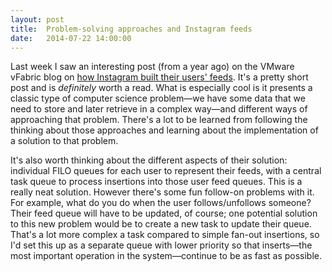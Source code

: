 ```yaml
---
layout: post
title:  Problem-solving approaches and Instagram feeds
date:   2014-07-22 14:00:00
---
```


Last week I saw an interesting post (from a year ago) on the VMware vFabric blog on [how Instagram built their users' feeds](http://blogs.vmware.com/vfabric/2013/04/how-instagram-feeds-work-celery-and-rabbitmq.html). It's a pretty short post and is *definitely* worth a read. What is especially cool is it presents a classic type of computer science problem&mdash;we have some data that we need to store and later retrieve in a complex way&mdash;and different ways of approaching that problem. There's a lot to be learned from following the thinking about those approaches and learning about the implementation of a solution to that problem.

It's also worth thinking about the different aspects of their solution: individual FILO queues for each user to represent their feeds, with a central task queue to process insertions into those user feed queues. This is a really neat solution. However there's some fun follow-on problems with it. For example, what do you do when the user follows/unfollows someone? Their feed queue will have to be updated, of course; one potential solution to this new problem would be to create a new task to update their queue. That's a lot more complex a task compared to simple fan-out insertions, so I'd set this up as a separate queue with lower priority so that inserts&mdash;the most important operation in the system&mdash;continue to be as fast as possible.
